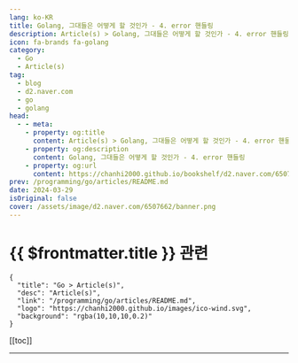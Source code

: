 ```yaml
---
lang: ko-KR
title: Golang, 그대들은 어떻게 할 것인가 - 4. error 핸들링
description: Article(s) > Golang, 그대들은 어떻게 할 것인가 - 4. error 핸들링
icon: fa-brands fa-golang
category: 
  - Go
  - Article(s)
tag: 
  - blog
  - d2.naver.com
  - go
  - golang
head:  
  - - meta:
    - property: og:title
      content: Article(s) > Golang, 그대들은 어떻게 할 것인가 - 4. error 핸들링
    - property: og:description
      content: Golang, 그대들은 어떻게 할 것인가 - 4. error 핸들링
    - property: og:url
      content: https://chanhi2000.github.io/bookshelf/d2.naver.com/6507662.html
prev: /programming/go/articles/README.md
date: 2024-03-29
isOriginal: false
cover: /assets/image/d2.naver.com/6507662/banner.png
---
```


# {{ $frontmatter.title }} 관련

```component VPCard
{
  "title": "Go > Article(s)",
  "desc": "Article(s)",
  "link": "/programming/go/articles/README.md",
  "logo": "https://chanhi2000.github.io/images/ico-wind.svg",
  "background": "rgba(10,10,10,0.2)"
}
```

[[toc]]

---

<SiteInfo
  name="Golang, 그대들은 어떻게 할 것인가 - 4. error 핸들링 | NAVER D2"
  desc="Golang, 그대들은 어떻게 할 것인가 - 4. error 핸들링"
  url="https://d2.naver.com/helloworld/6507662"
  logo="/assets/image/d2.naver.com/favicon.ico"
  preview="/assets/image/d2.naver.com/6507662/banner.png"/>

<!-- TODO: 작성 -->
